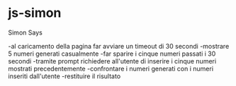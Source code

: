 # js-simon

Simon Says

-al caricamento della pagina far avviare un timeout di 30 secondi
-mostrare 5 numeri generati casualmente
-far sparire i cinque numeri passati i 30 secondi
-tramite prompt richiedere all'utente di inserire i cinque numeri mostrati precedentemente
-confrontare i numeri generati con i numeri inseriti dall'utente
-restituire il risultato